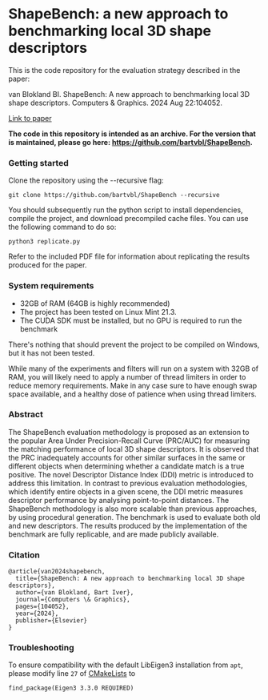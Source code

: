 # ShapeBench: a new approach to benchmarking local 3D shape descriptors

This is the code repository for the evaluation strategy described in the paper:

van Blokland BI. ShapeBench: A new approach to benchmarking local 3D shape descriptors. Computers & Graphics. 2024 Aug 22:104052.

[Link to paper](https://doi.org/10.1016/j.cag.2024.104052)

**The code in this repository is intended as an archive. For the version that is maintained, please go here: https://github.com/bartvbl/ShapeBench.**

### Getting started

Clone the repository using the --recursive flag:
```
git clone https://github.com/bartvbl/ShapeBench --recursive
```
You should subsequently run the python script to install dependencies, compile the project, and download precompiled cache files. You can use the following command to do so:
```
python3 replicate.py
```
Refer to the included PDF file for information about replicating the results produced for the paper.

### System requirements
* 32GB of RAM (64GB is highly recommended)
* The project has been tested on Linux Mint 21.3.
* The CUDA SDK must be installed, but no GPU is required to run the benchmark

There's nothing that should prevent the project to be compiled on Windows, but it has not been tested.

While many of the experiments and filters will run on a system with 32GB of RAM, you will likely need to apply a number of thread limiters in order to reduce memory requirements. Make in any case sure to have enough swap space available, and a healthy dose of patience when using thread limiters.

### Abstract

The ShapeBench evaluation methodology is proposed as an extension to the popular Area Under Precision-Recall Curve (PRC/AUC) for measuring the matching performance of local 3D shape descriptors. It is observed that the PRC inadequately accounts for other similar surfaces in the same or different objects when determining whether a candidate match is a true positive. The novel Descriptor Distance Index (DDI) metric is introduced to address this limitation. In contrast to previous evaluation methodologies, which identify entire objects in a given scene, the DDI metric measures descriptor performance by analysing point-to-point distances. The ShapeBench methodology is also more scalable than previous approaches, by using procedural generation. The benchmark is used to evaluate both old and new descriptors. The results produced by the implementation of the benchmark are fully replicable, and are made publicly available.

### Citation

```
@article{van2024shapebench,
  title={ShapeBench: A new approach to benchmarking local 3D shape descriptors},
  author={van Blokland, Bart Iver},
  journal={Computers \& Graphics},
  pages={104052},
  year={2024},
  publisher={Elsevier}
}
```

### Troubleshooting
To ensure compatibility with the default LibEigen3 installation from `apt`, please modify line `27` of [CMakeLists](https://github.com/bartvbl/ShapeBench-Replication-Archive/blob/main/CMakeLists.txt) to
```
find_package(Eigen3 3.3.0 REQUIRED)
```
